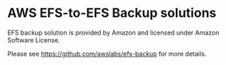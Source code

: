 # AWS EFS-to-EFS Backup solutions

EFS backup solution is provided by Amazon and licensed under Amazon Software License.

Please see https://github.com/awslabs/efs-backup for more details.
